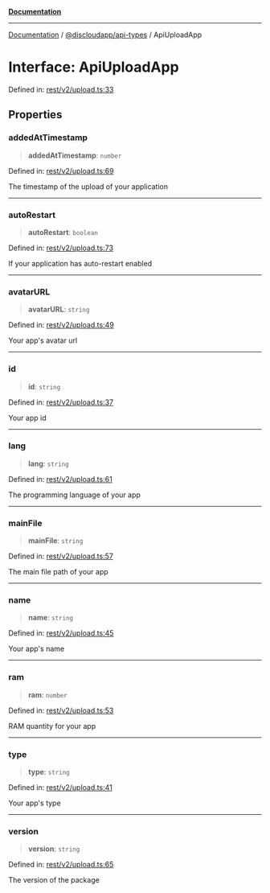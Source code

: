 [**Documentation**](../../../README.md)

***

[Documentation](../../../packages.md) / [@discloudapp/api-types](../README.md) / ApiUploadApp

# Interface: ApiUploadApp

Defined in: [rest/v2/upload.ts:33](https://github.com/discloud/discloud.app/blob/e06d08869d94db25520cbe5fdcc3cdbc242fb0cb/packages/api-types/rest/v2/upload.ts#L33)

## Properties

### addedAtTimestamp

> **addedAtTimestamp**: `number`

Defined in: [rest/v2/upload.ts:69](https://github.com/discloud/discloud.app/blob/e06d08869d94db25520cbe5fdcc3cdbc242fb0cb/packages/api-types/rest/v2/upload.ts#L69)

The timestamp of the upload of your application

***

### autoRestart

> **autoRestart**: `boolean`

Defined in: [rest/v2/upload.ts:73](https://github.com/discloud/discloud.app/blob/e06d08869d94db25520cbe5fdcc3cdbc242fb0cb/packages/api-types/rest/v2/upload.ts#L73)

If your application has auto-restart enabled

***

### avatarURL

> **avatarURL**: `string`

Defined in: [rest/v2/upload.ts:49](https://github.com/discloud/discloud.app/blob/e06d08869d94db25520cbe5fdcc3cdbc242fb0cb/packages/api-types/rest/v2/upload.ts#L49)

Your app's avatar url

***

### id

> **id**: `string`

Defined in: [rest/v2/upload.ts:37](https://github.com/discloud/discloud.app/blob/e06d08869d94db25520cbe5fdcc3cdbc242fb0cb/packages/api-types/rest/v2/upload.ts#L37)

Your app id

***

### lang

> **lang**: `string`

Defined in: [rest/v2/upload.ts:61](https://github.com/discloud/discloud.app/blob/e06d08869d94db25520cbe5fdcc3cdbc242fb0cb/packages/api-types/rest/v2/upload.ts#L61)

The programming language of your app

***

### mainFile

> **mainFile**: `string`

Defined in: [rest/v2/upload.ts:57](https://github.com/discloud/discloud.app/blob/e06d08869d94db25520cbe5fdcc3cdbc242fb0cb/packages/api-types/rest/v2/upload.ts#L57)

The main file path of your app

***

### name

> **name**: `string`

Defined in: [rest/v2/upload.ts:45](https://github.com/discloud/discloud.app/blob/e06d08869d94db25520cbe5fdcc3cdbc242fb0cb/packages/api-types/rest/v2/upload.ts#L45)

Your app's name

***

### ram

> **ram**: `number`

Defined in: [rest/v2/upload.ts:53](https://github.com/discloud/discloud.app/blob/e06d08869d94db25520cbe5fdcc3cdbc242fb0cb/packages/api-types/rest/v2/upload.ts#L53)

RAM quantity for your app

***

### type

> **type**: `string`

Defined in: [rest/v2/upload.ts:41](https://github.com/discloud/discloud.app/blob/e06d08869d94db25520cbe5fdcc3cdbc242fb0cb/packages/api-types/rest/v2/upload.ts#L41)

Your app's type

***

### version

> **version**: `string`

Defined in: [rest/v2/upload.ts:65](https://github.com/discloud/discloud.app/blob/e06d08869d94db25520cbe5fdcc3cdbc242fb0cb/packages/api-types/rest/v2/upload.ts#L65)

The version of the package
